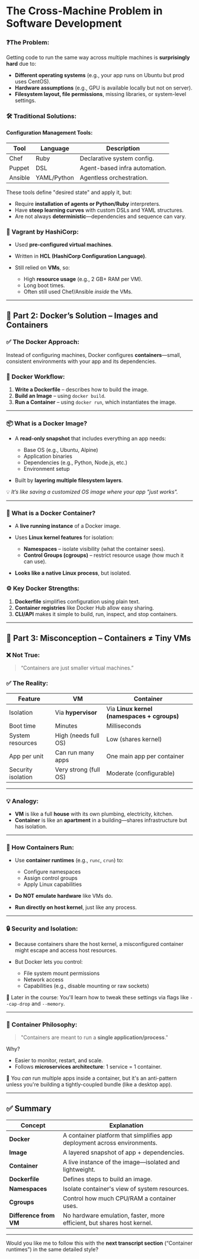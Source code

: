 # The Cross-Machine Problem in Software Development

### ❓The Problem:

Getting code to run the same way across multiple machines is **surprisingly
hard** due to:

- **Different operating systems** (e.g., your app runs on Ubuntu but prod uses
  CentOS).
- **Hardware assumptions** (e.g., GPU is available locally but not on server).
- **Filesystem layout, file permissions**, missing libraries, or system-level
  settings.

### 🛠️ Traditional Solutions:

#### Configuration Management Tools:

| Tool    | Language    | Description                   |
| ------- | ----------- | ----------------------------- |
| Chef    | Ruby        | Declarative system config.    |
| Puppet  | DSL         | Agent-based infra automation. |
| Ansible | YAML/Python | Agentless orchestration.      |

These tools define "desired state" and apply it, but:

- Require **installation of agents or Python/Ruby** interpreters.
- Have **steep learning curves** with custom DSLs and YAML structures.
- Are not always **deterministic**—dependencies and sequence can vary.

### 🔧 Vagrant by HashiCorp:

- Used **pre-configured virtual machines**.
- Written in **HCL (HashiCorp Configuration Language)**.
- Still relied on **VMs**, so:

  - High **resource usage** (e.g., 2 GB+ RAM per VM).
  - Long boot times.
  - Often still used Chef/Ansible _inside_ the VMs.

---

## 🔹 Part 2: Docker’s Solution – Images and Containers

### ✅ The Docker Approach:

Instead of configuring machines, Docker configures **containers**—small,
consistent environments with your app and its dependencies.

### 🔄 Docker Workflow:

1. **Write a Dockerfile** – describes how to build the image.
2. **Build an Image** – using `docker build`.
3. **Run a Container** – using `docker run`, which instantiates the image.

---

### 📦 What is a Docker Image?

- A **read-only snapshot** that includes everything an app needs:

  - Base OS (e.g., Ubuntu, Alpine)
  - Application binaries
  - Dependencies (e.g., Python, Node.js, etc.)
  - Environment setup

- Built by **layering multiple filesystem layers**.

💡 _It’s like saving a customized OS image where your app "just works"._

---

### 🚀 What is a Docker Container?

- A **live running instance** of a Docker image.
- Uses **Linux kernel features** for isolation:

  - **Namespaces** – isolate visibility (what the container sees).
  - **Control Groups (cgroups)** – restrict resource usage (how much it can
    use).

- **Looks like a native Linux process**, but isolated.

### ⚙️ Key Docker Strengths:

1. **Dockerfile** simplifies configuration using plain text.
2. **Container registries** like Docker Hub allow easy sharing.
3. **CLI/API** makes it simple to build, run, inspect, and stop containers.

---

## 🔹 Part 3: Misconception – Containers ≠ Tiny VMs

### ❌ Not True:

> “Containers are just smaller virtual machines.”

### ✅ The Reality:

| Feature            | VM                    | Container                                   |
| ------------------ | --------------------- | ------------------------------------------- |
| Isolation          | Via **hypervisor**    | Via **Linux kernel (namespaces + cgroups)** |
| Boot time          | Minutes               | Milliseconds                                |
| System resources   | High (needs full OS)  | Low (shares kernel)                         |
| App per unit       | Can run many apps     | One main app per container                  |
| Security isolation | Very strong (full OS) | Moderate (configurable)                     |

---

### 💡 Analogy:

- **VM** is like a full **house** with its own plumbing, electricity, kitchen.
- **Container** is like an **apartment** in a building—shares infrastructure but
  has isolation.

---

### 🔬 How Containers Run:

- Use **container runtimes** (e.g., `runc`, `crun`) to:

  - Configure namespaces
  - Assign control groups
  - Apply Linux capabilities

- **Do NOT emulate hardware** like VMs do.
- **Run directly on host kernel**, just like any process.

---

### 🔒 Security and Isolation:

- Because containers share the host kernel, a misconfigured container might
  escape and access host resources.
- But Docker lets you control:

  - File system mount permissions
  - Network access
  - Capabilities (e.g., disable mounting or raw sockets)

🧪 Later in the course: You'll learn how to tweak these settings via flags like
`--cap-drop` and `--memory`.

---

### 📌 Container Philosophy:

> "Containers are meant to run a **single application/process**."

Why?

- Easier to monitor, restart, and scale.
- Follows **microservices architecture**: 1 service = 1 container.

🧭 You _can_ run multiple apps inside a container, but it's an anti-pattern
unless you're building a tightly-coupled bundle (like a desktop app).

---

## ✅ Summary

| Concept                | Explanation                                                              |
| ---------------------- | ------------------------------------------------------------------------ |
| **Docker**             | A container platform that simplifies app deployment across environments. |
| **Image**              | A layered snapshot of app + dependencies.                                |
| **Container**          | A live instance of the image—isolated and lightweight.                   |
| **Dockerfile**         | Defines steps to build an image.                                         |
| **Namespaces**         | Isolate container's view of system resources.                            |
| **Cgroups**            | Control how much CPU/RAM a container uses.                               |
| **Difference from VM** | No hardware emulation, faster, more efficient, but shares host kernel.   |

---

Would you like me to follow this with the **next transcript section**
(“Container runtimes”) in the same detailed style?
